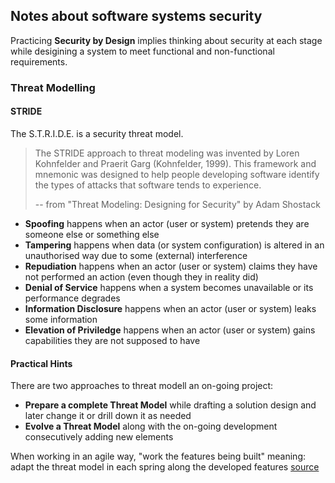 ## Notes about software systems security

Practicing **Security by Design** implies thinking about security at each stage while desigining a system to meet functional and non-functional requirements. 

### Threat Modelling



#### STRIDE
The S.T.R.I.D.E. is a security threat model.

> The STRIDE approach to threat modeling was invented by Loren Kohnfelder and Praerit Garg (Kohnfelder, 1999). This framework and mnemonic was designed to help people developing software identify the types of attacks that software tends to experience.
> 
> -- from "Threat Modeling: Designing for Security" by Adam Shostack

- **Spoofing** happens when an actor (user or system) pretends they are someone else or something else
- **Tampering** happens when data (or system configuration) is altered in an unauthorised way due to some (external) interference 
- **Repudiation** happens when an actor (user or system) claims they have not performed an action (even though they in reality did)
- **Denial of Service** happens when a system becomes unavailable or its performance degrades
- **Information Disclosure** happens when an actor (user or system) leaks some information
- **Elevation of Priviledge** happens when an actor (user or system) gains capabilities they are not supposed to have

#### Practical Hints
There are two approaches to threat modell an on-going project:
- **Prepare a complete Threat Model** while drafting a solution design and later change it or drill down it as needed
- **Evolve a Threat Model** along with the on-going development consecutively adding new elements 

When working in an agile way, "work the features being built" meaning: adapt the threat model in each spring along the developed features [source](https://youtu.be/7jB5OS6mepU?t=1119)

